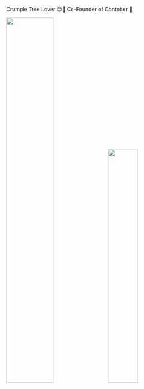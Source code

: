 Crumple Tree Lover 😊🌲
Co-Founder of Contober 🎃
<div class='container'>
<img style="height: auto; width: 50%;" class="img" src="https://github-readme-stats-sigma-five.vercel.app/api?username=jploia&count_private=true&theme=shades-of-purple&show_icons=true" />
&nbsp;
&nbsp;
<img style="height: auto; width: 40%;" class="img" src="https://github-readme-stats-sigma-five.vercel.app/api/top-langs/?username=jploia&theme=shades-of-purple&layout=compact" /></div>
</div>
